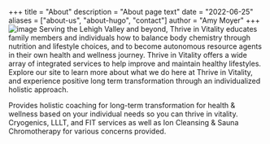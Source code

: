 +++
title = "About"
description = "About page text"
date = "2022-06-25"
aliases = ["about-us", "about-hugo", "contact"]
author = "Amy Moyer"
+++
![image](/img/uploads/logo.png) 
Serving the Lehigh Valley and beyond, Thrive in Vitality educates family members and individuals how to balance body chemistry through nutrition and lifestyle choices, and to become autonomous resource agents in their own health and wellness journey.  Thrive in Vitality offers a wide array of integrated services to help improve and maintain healthy lifestyles.  Explore our site to learn more about what we do here at Thrive in Vitality, and experience positive long term transformation through an individualized holistic approach.


Provides holistic coaching for long-term transformation for health & wellness based on your individual needs so you can thrive in vitality. Cryogenics, LLLT, and FIT services as well as Ion Cleansing & Sauna Chromotherapy for various concerns provided.
